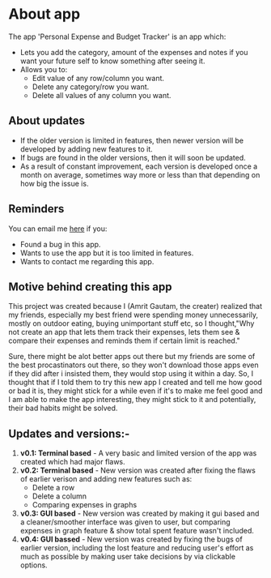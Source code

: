 # About app
The app 'Personal Expense and Budget Tracker' is an app which:
- Lets you add the category, amount of the expenses and notes if you want your future self to know something after seeing it.
- Allows you to:
   - Edit value of any row/column you want.
   - Delete any category/row you want.
   - Delete all values of any column you want.

## About updates
- If the older version is limited in features, then newer version will be developed by adding new features to it.
- If bugs are found in the older versions, then it will soon be updated.
- As a result of constant improvement, each version is developed once a month on average, sometimes way more or less than that depending on how big the issue is.

## Reminders
You can email me [here](https://mail.google.com/mail/?view=cm&to=cybro@example.com&su=Hello%20Cybro) if you:
-  Found a bug in this app.
-  Wants to use the app but it is too limited in features.
-  Wants to contact me regarding this app.

## Motive behind creating this app
This project was created because I (Amrit Gautam, the creater) realized that my friends, especially my best friend were spending money unnecessarily, mostly on outdoor eating, buying unimportant stuff etc, so I thought,"Why not create an app that lets them track their expenses, lets them see & compare their expenses and reminds them if certain limit is reached."

Sure, there might be alot better apps out there but my friends are some of the best procastinators out there, so they won't download those apps even if they did after i insisted them, they would stop using it within a day. So, I thought that if I told them to try this new app I created and tell me how good or bad it is, they might stick for a while even if it's to make me feel good and I am able to make the app interesting, they might stick to it and potentially, their bad habits might be solved.

## Updates and versions:-
1. **v0.1: Terminal based** - A very basic and limited version of the app was created which had major flaws.
2. **v0.2: Terminal based** - New version was created after fixing the flaws of earlier verison and adding new features such as:
   - Delete a row
   - Delete a column
   - Comparing expenses in graphs
3. **v0.3: GUI based** - New version was created by making it gui based and a cleaner/smoother interface was given to user, but comparing expenses in graph feature & show total spent feature wasn't included.
4. **v0.4: GUI bassed** - New version was created by fixing the bugs of earlier version, including the lost feature and reducing user's effort as much as possible by making user take decisions by via clickable options.

